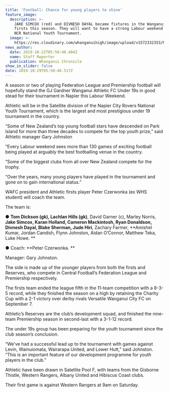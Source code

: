```yaml
---
title: 'Football: Chance for young players to shine'
feature_image:
  description: >-
    JAKE SIMCOX (red) and DIVNESH DAYAL became fixtures in the Wanganui Athletic
    firsts this season. They will want to have a strong Labour weekend at the
    NCR National Youth Tournament.
  image: >-
    https://res.cloudinary.com/whanganuihigh/image/upload/v1572332353/News/Jake_Simcox_snip.Chron_22.10.19.jpg
news_author:
  date: 2019-10-22T05:50:48.484Z
  name: Staff Reporter
  publication: Whanganui Chronicle
show_in_slider: false
date: 2019-10-29T05:50:48.517Z
---
```

A season or two of playing Federation League and Premiership football will hopefully stand the GJ Gardner Wanganui Athletic FC Under 19s in good stead for their tournament in Napier this Labour Weekend.

Athletic will be in the Satellite division of the Napier City Rovers National Youth Tournament, which is the largest and most prestigious under 19 tournament in the country.

“Some of New Zealand’s top young football stars have descended on Park Island for more than three decades to compete for the top youth prize,” said Athletic manager Gary Johnston

“Every Labour weekend sees more than 130 games of exciting football being played at arguably the best footballing venue in the country.

“Some of the biggest clubs from all over New Zealand compete for the trophy.

“Over the years, many young players have played in the tournament and gone on to gain international status.”

WAFC president and Athletic firsts player Peter Czerwonka (ex WHS student) will coach the team.

The team is:

● **Tom Dickson (gk), Lachlan Hills (gk)**, David Garner (c), Marley Norris, **Jake Simcox, Karan Holland, Cameron Mackintosh, Ryan Donaldson, Divnesh Dayal, Blake Sherman, Jude Hiri**, Zachary Farmer, **Amishel Kumar, Jordan Candish, Flynn Johnston, Aidan O’Connor, Matthew Teka, Luke Howe.**

● Coach: **Peter Czerwonka.**

Manager: Gary Johnston. 

The side is made up of the younger players from both the firsts and Reserves, who compete in Central Football’s Federation League and Premiership respectively.

The firsts team ended the league fifth in the 11-team competition with a 8-3-5 record, while they finished the season on a high by retaining the Charity Cup with a 2-1 victory over derby rivals Versatile Wanganui City FC on September 7.

Athletic’s Reserves are the club’s development squad, and finished the nine-team Premiership season in second-last with a 3-1-12 record.

The under 19s group has been preparing for the youth tournament since the club season’s conclusion.

“We've had a successful lead up to the tournament with games against Levin, Wainuiomata, Wairarapa United, and Lower Hutt,” said Johnston. “This is an important feature of our development programme for youth players in the club.”

Athletic have been drawn in Satellite Pool F, with teams from the Gisborne Thistle, Western Rangers, Albany United and Hibiscus Coast clubs.

Their first game is against Western Rangers at 9am on Saturday.
